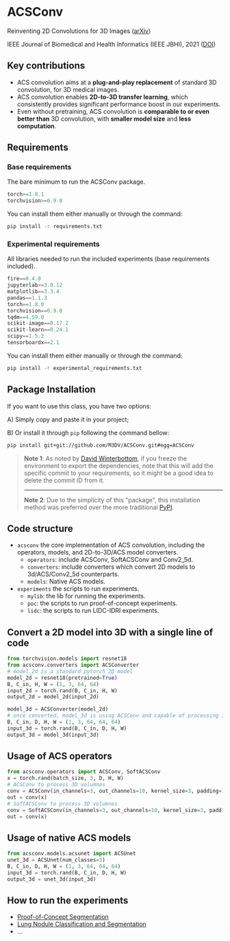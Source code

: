# ACSConv

Reinventing 2D Convolutions for 3D Images ([arXiv](https://arxiv.org/abs/1911.10477))

IEEE Journal of Biomedical and Health Informatics (IEEE JBHI), 2021 ([DOI](http://doi.org/10.1109/JBHI.2021.3049452))

## Key contributions

* ACS convolution aims at a **plug-and-play replacement** of standard 3D convolution, for 3D medical images.
* ACS convolution enables **2D-to-3D transfer learning**, which consistently provides significant performance boost in our experiments.
* Even without pretraining, ACS convolution is **comparable to or even better than** 3D convolution, with **smaller model size** and **less computation**.

## Requirements

### Base requirements

The bare minimum to run the ACSConv package.

```python
torch>=1.8.1
torchvision>=0.9.0
```

You can install them either manually or through the command:

``` bash
pip install -r requirements.txt
```

### Experimental requirements

All libraries needed to run the included experiments (base requirements included).

```python
fire==0.4.0
jupyterlab>=3.0.12
matplotlib==3.3.4
pandas==1.1.3
torch==1.8.0
torchvision==0.9.0
tqdm==4.59.0
scikit-image==0.17.2
scikit-learn==0.24.1
scipy==1.5.2
tensorboardx==2.1
```

You can install them either manually or through the command:

``` bash
pip install -r experimental_requirements.txt
```

## Package Installation

If you want to use this class, you have two options:

A) Simply copy and paste it in your project;

B) Or install it through `pip` following the command bellow:

``` bash
pip install git+git://github.com/M3DV/ACSConv.git#egg=ACSConv
```

> **Note 1**: As noted by [David Winterbottom](https://codeinthehole.com/tips/using-pip-and-requirementstxt-to-install-from-the-head-of-a-github-branch/), if you freeze the environment to export the dependencies, note that this will add the specific commit to your requirements, so it might be a good idea to delete the commit ID from it.
> ___
> **Note 2**: Due to the simplicity of this "package", this installation method was preferred over the more traditional [PyPI](https://pypi.org/).

## Code structure

* ``acsconv``
  the core implementation of ACS convolution, including the operators, models, and 2D-to-3D/ACS model converters.
  * ``operators``: include ACSConv, SoftACSConv and Conv2_5d.
  * ``converters``: include converters which convert 2D models to 3d/ACS/Conv2_5d counterparts.
  * ``models``: Native ACS models.
* ``experiments``
  the scripts to run experiments.
  * ``mylib``: the lib for running the experiments.
  * ``poc``: the scripts to run proof-of-concept experiments.
  * ``lidc``: the scripts to run LIDC-IDRI experiments.

## Convert a 2D model into 3D with a single line of code

```python
from torchvision.models import resnet18
from acsconv.converters import ACSConverter
# model_2d is a standard pytorch 2D model
model_2d = resnet18(pretrained=True)
B, C_in, H, W = (1, 3, 64, 64)
input_2d = torch.rand(B, C_in, H, W)
output_2d = model_2d(input_2d)

model_3d = ACSConverter(model_2d)
# once converted, model_3d is using ACSConv and capable of processing 3D volumes.
B, C_in, D, H, W = (1, 3, 64, 64, 64)
input_3d = torch.rand(B, C_in, D, H, W)
output_3d = model_3d(input_3d)
```

## Usage of ACS operators

```python
from acsconv.operators import ACSConv, SoftACSConv
x = torch.rand(batch_size, 3, D, H, W)
# ACSConv to process 3D volumnes
conv = ACSConv(in_channels=3, out_channels=10, kernel_size=3, padding=1)
out = conv(x)
# SoftACSConv to process 3D volumnes
conv = SoftACSConv(in_channels=3, out_channels=10, kernel_size=3, padding=1)
out = conv(x)
```

## Usage of native ACS models

```python
from acsconv.models.acsunet import ACSUnet
unet_3d = ACSUnet(num_classes=3)
B, C_in, D, H, W = (1, 3, 64, 64, 64)
input_3d = torch.rand(B, C_in, D, H, W)
output_3d = unet_3d(input_3d)
```

## How to run the experiments

* [Proof-of-Concept Segmentation](./experiments/poc/README.md)
* [Lung Nodule Classification and Segmentation](./experiments/lidc/README.md)
* ...
